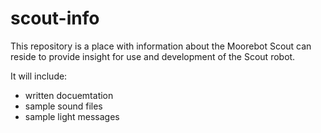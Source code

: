 # scout-info
This repository is a place with information about the Moorebot Scout can reside to provide insight for use and development of the Scout robot.

It will include:

- written docuemtation
- sample sound files
- sample light messages
